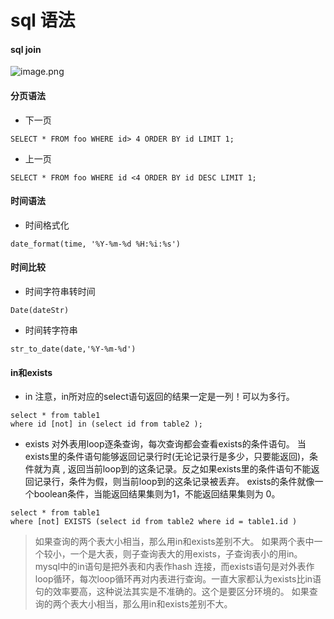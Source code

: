 # sql 语法
#### sql join
![image.png](https://chevereto.zhuangzexin.top/images/2021/06/17/image.png)

#### 分页语法
- 下一页
```
SELECT * FROM foo WHERE id> 4 ORDER BY id LIMIT 1;
```
- 上一页
```
SELECT * FROM foo WHERE id <4 ORDER BY id DESC LIMIT 1;
```
#### 时间语法
- 时间格式化
```
date_format(time, '%Y-%m-%d %H:%i:%s')
```
#### 时间比较
-  时间字符串转时间
```
Date(dateStr)
```
-  时间转字符串
```
str_to_date(date,'%Y-%m-%d')
```
#### in和exists
- in 
注意，in所对应的select语句返回的结果一定是一列！可以为多行。
```
select * from table1 
where id [not] in (select id from table2 );

```
- exists
对外表用loop逐条查询，每次查询都会查看exists的条件语句。
当 exists里的条件语句能够返回记录行时(无论记录行是多少，只要能返回)，条件就为真 , 返回当前loop到的这条记录。反之如果exists里的条件语句不能返回记录行，条件为假，则当前loop到的这条记录被丢弃。
exists的条件就像一个boolean条件，当能返回结果集则为1，不能返回结果集则为 0。
```
select * from table1 
where [not] EXISTS (select id from table2 where id = table1.id )
```
> 如果查询的两个表大小相当，那么用in和exists差别不大。
> 如果两个表中一个较小，一个是大表，则子查询表大的用exists，子查询表小的用in。
> mysql中的in语句是把外表和内表作hash 连接，而exists语句是对外表作loop循环，每次loop循环再对内表进行查询。一直大家都认为exists比in语句的效率要高，这种说法其实是不准确的。这个是要区分环境的。   如果查询的两个表大小相当，那么用in和exists差别不大。
